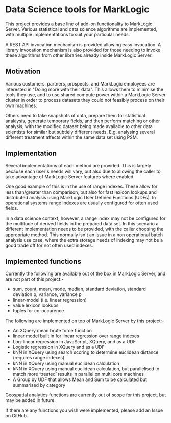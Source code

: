 # Data Science tools for MarkLogic

This project provides a base line of add-on functionality to MarkLogic Server. Various statistical and data
science algorithms are implemented, with multiple implementations to suit your particular needs.

A REST API invocation mechanism is provided allowing easy invocation. A library invocation mechanism is also
provided for those needing to invoke these algorithms from other libraries already inside MarkLogic Server.

## Motivation

Various customers, partners, prospects, and MarkLogic employees are interested in "Doing more with their data".
This allows them to minimise the tools they use, and to use shared compute power within a MarkLogic Server cluster
in order to process datasets they could not feasibly process on their own machines.

Others need to take snapshots of data, prepare them for statistical analaysis, generate temporary fields, and then
perform matching or other analysis, with the modified dataset being made available to other data scientists for
similar but subtlely different needs. E.g. analysing several different treatment affects within the same data set
using PSM.

## Implementation

Several implementations of each method are provided. This is largely because each user's needs will vary, but also
due to allowing the caller to take advantage of MarkLogic Server features where enabled.

One good example of this is in the use of range indexes. These allow for less than/greater than comparison, but also
for fast lexicon lookups and distributed analysis using MarkLogic User Defined Functions (UDFs). In operational
systems range indexes are usually configured for often used fields.

In a data science context, however, a range index may not be configured for the multitude of derived fields in the
prepared data set. In this scenario a different implementation needs to be provided, with the caller choosing the
appropriate method. This normally isn't an issue in a non operational batch analysis use case, where the extra storage
needs of indexing may not be a good trade off for not often used indexes.

## Implemented functions

Currently the following are available out of the box in MarkLogic Server, and are not part of this project:-

- sum, count, mean, mode, median, standard deviation, standard deviation p, variance, variance p
- linear-model (i.e. linear regression)
- value lexicon lookups
- tuples for co-occurence

The following are implemented on top of MarkLogic Server by this project:-

- An XQuery mean brute force function
- linear model built in for linear regression over range indexes
- Log-linear regression in JavaScript, XQuery, and as a UDF
- Logistic regression in XQuery and as a UDF
- kNN in XQuery using search scoring to determine euclidean distance (requires range indexes)
- kNN in XQuery using manual euclidean calculation
- kNN in XQuery using manual euclidean calculation, but parallelised to match more ‘treated’ results in parallel on multi core machines
- A Group by UDF that allows Mean and Sum to be calculated but summarised by category

Geospatial analytics functions are currently out of scope for this project, but may be added in future.

If there are any functions you wish were implemented, please add an Issue on GitHub.
